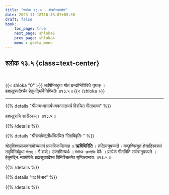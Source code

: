 ```yaml
---
title: "श्लोक १३.५ - क्षेत्रक्षेत्रज्ञयोग"
date: 2023-11-18T16:38:07+05:30
draft: false
book:
    toc_page: true
    next_page: shloka6
    prev_page: shloka4
    menu : geeta_menu
---
```




## श्लोक १३.५ {class=text-center}

<br/>

{{< shloka  "0"  >}}
ऋषिभिर्बहुधा गीतं छन्दोभिर्विविधैः पृथक् ।  
ब्रह्मसूत्रपदैश्चैव हेतुमद्भिर्विनिश्चितैः ॥१३.५॥
{{< /shloka >}}

---


{{% details "श्रीमन्मध्वाचार्यभगवत्पादाचर्य विरचित  गीताभाष्य" %}}

ब्रह्मसूत्राणि शारीरकम्। ॥१३.५॥

{{% /details %}}



{{% details "श्रीराघवेन्द्रतीर्थविरचित गीताविवृतिः " %}}

श्रोतृविश्वासजननायोच्यमानं प्रामाणिकमित्याह ॥ **ऋषिभिरिति** ।
तदित्यनुषज्यते। यच्छृण्वित्युतं क्षेत्रादिस्वरूपं तदृषिभिर्बहुधा 
`गीतम्‌` । गै शब्दे। उक्तमित्यर्थः । `विविधैः छन्दोभिः` वेदैः । 
प्रत्येकं गीतमिति सर्वत्रानुषज्यते ।
हेतुमद्भिः न्यायोपेतैः ब्रह्मसूत्रपदैश्च विनिश्चितमेव 
श्रृण्वित्यन्वयः ॥१३.५॥

{{% /details %}}



{{% details "पद विचार" %}}


{{% /details %}}
